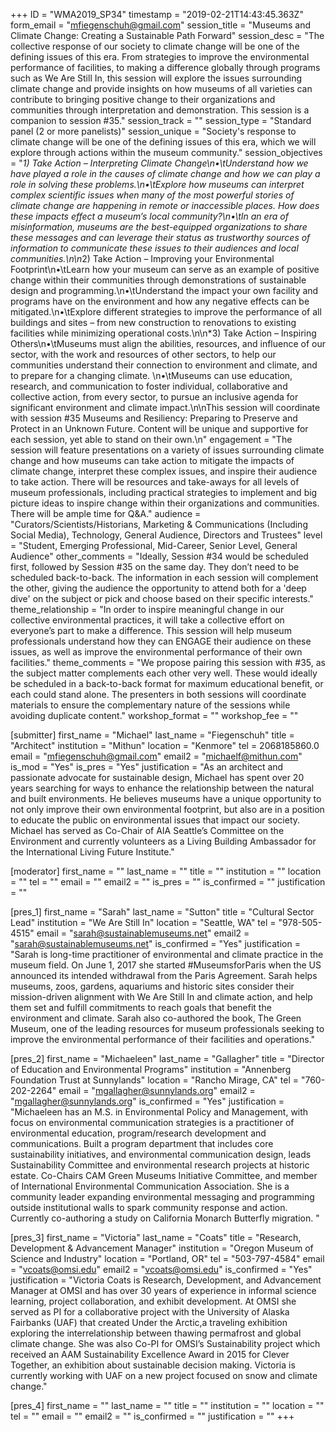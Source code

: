 +++
ID = "WMA2019_SP34"
timestamp = "2019-02-21T14:43:45.363Z"
form_email = "mfiegenschuh@gmail.com"
session_title = "Museums and Climate Change: Creating a Sustainable Path Forward"
session_desc = "The collective response of our society to climate change will be one of the defining issues of this era. From strategies to improve the environmental performance of facilities, to making a difference globally through programs such as We Are Still In, this session will explore the issues surrounding climate change and provide insights on how museums of all varieties can contribute to bringing positive change to their organizations and communities through interpretation and demonstration.  This session is a companion to session #35."
session_track = ""
session_type = "Standard panel (2 or more panelists)"
session_unique = "Society's response to climate change will be one of the defining issues of this era, which we will explore through actions within the museum community."
session_objectives = "*1) Take Action – Interpreting Climate Change\n•\tUnderstand how we have played a role in the causes of climate change and how we can play a role in solving these problems.\n•\tExplore how museums can interpret complex scientific issues when many of the most powerful stories of climate change are happening in remote or inaccessible places.  How does these impacts effect a museum’s local community?\n•\tIn an era of misinformation, museums are the best-equipped organizations to share these messages and can leverage their status as trustworthy sources of information to communicate these issues to their audiences and local communities.\n\n*2) Take Action – Improving your Environmental Footprint\n•\tLearn how your museum can serve as an example of positive change within their communities through demonstrations of sustainable design and programming.\n•\tUnderstand the impact your own facility and programs have on the environment and how any negative effects can be mitigated.\n•\tExplore different strategies to improve the performance of all buildings and sites – from new construction to renovations to existing facilities while minimizing operational costs.\n\n*3) Take Action – Inspiring Others\n•\tMuseums must align the abilities, resources, and influence of our sector, with the work and resources of other sectors, to help our communities understand their connection to environment and climate, and to prepare for a changing climate. \n•\tMuseums can use education, research, and communication to foster individual, collaborative and collective action, from every sector, to pursue an inclusive agenda for significant environment and climate impact.\n\nThis session will coordinate with session #35 Museums and Resiliency: Preparing to Preserve and Protect in an Unknown Future. Content will be unique and supportive for each session, yet able to stand on their own.\n"
engagement = "The session will feature presentations on a variety of issues surrounding climate change and how museums can take action to mitigate the impacts of climate change, interpret these complex issues, and inspire their audience to take action. There will be resources and take-aways for all levels of museum professionals, including practical strategies to implement and big picture ideas to inspire change within their organizations and communities. There will be ample time for Q&A."
audience = "Curators/Scientists/Historians, Marketing & Communications (Including Social Media), Technology, General Audience, Directors and Trustees"
level = "Student, Emerging Professional, Mid-Career, Senior Level, General Audience"
other_comments = "Ideally, Session #34 would be scheduled first, followed by Session #35 on the same day.  They don’t need to be scheduled back-to-back.  The information in each session will complement the other, giving the audience the opportunity to attend both for a 'deep dive' on the subject or pick and choose based on their specific interests."
theme_relationship = "In order to inspire meaningful change in our collective environmental practices, it will take a collective effort on everyone’s part to make a difference.  This session will help museum professionals understand how they can ENGAGE their audience on these issues, as well as improve the environmental performance of their own facilities."
theme_comments = "We propose pairing this session with #35, as the subject matter complements each other very well.  These would ideally be scheduled in a back-to-back format for maximum educational benefit, or each could stand alone.  The presenters in both sessions will coordinate materials to ensure the complementary nature of the sessions while avoiding duplicate content."
workshop_format = ""
workshop_fee = ""

[submitter]
first_name = "Michael"
last_name = "Fiegenschuh"
title = "Architect"
institution = "Mithun"
location = "Kenmore"
tel = 2068185860.0
email = "mfiegenschuh@gmail.com"
email2 = "michaelf@mithun.com"
is_mod = "Yes"
is_pres = "Yes"
justification = "As an architect and passionate advocate for sustainable design, Michael has spent over 20 years searching for ways to enhance the relationship between the natural and built environments. He believes museums have a unique opportunity to not only improve their own environmental footprint, but also are in a position to educate the public on environmental issues that impact our society. Michael has served as Co-Chair of AIA Seattle’s Committee on the Environment and currently volunteers as a Living Building Ambassador for the International Living Future Institute."

[moderator]
first_name = ""
last_name = ""
title = ""
institution = ""
location = ""
tel = ""
email = ""
email2 = ""
is_pres = ""
is_confirmed = ""
justification = ""

[pres_1]
first_name = "Sarah"
last_name = "Sutton"
title = "Cultural Sector Lead"
institution = "We Are Still In"
location = "Seattle, WA"
tel = "978-505-4515"
email = "sarah@sustainablemuseums.net"
email2 = "sarah@sustainablemuseums.net"
is_confirmed = "Yes"
justification = "Sarah is long-time practitioner of environmental and climate practice in the museum field. On June 1, 2017 she started #MuseumsforParis when the US announced its intended withdrawal from the Paris Agreement. Sarah helps museums, zoos, gardens, aquariums and historic sites consider their mission-driven alignment with We Are Still In and climate action, and help them set and fulfill commitments to reach goals that benefit the environment and climate. Sarah also co-authored the book, The Green Museum, one of the leading resources for museum professionals seeking to improve the environmental performance of their facilities and operations."

[pres_2]
first_name = "Michaeleen"
last_name = "Gallagher"
title = "Director of Education and Environmental Programs"
institution = "Annenberg Foundation Trust at Sunnylands"
location = "Rancho Mirage, CA"
tel = "760-202-2264"
email = "mgallagher@sunnylands.org"
email2 = "mgallagher@sunnylands.org"
is_confirmed = "Yes"
justification = "Michaeleen has an M.S. in Environmental Policy and Management, with focus on environmental communication strategies is a practitioner of environmental education, program/research development and communications. Built a program department that includes core sustainability initiatives, and environmental communication design, leads Sustainability Committee and environmental research projects at historic estate. Co-Chairs CAM Green Museums Initiative Committee, and member of International Environmental Communication Association. She is a community leader expanding environmental messaging and programming outside institutional walls to spark community response and action. Currently co-authoring a study on California Monarch Butterfly migration. "

[pres_3]
first_name = "Victoria"
last_name = "Coats"
title = "Research, Development & Advancement Manager"
institution = "Oregon Museum of Science and Industry"
location = "Portland, OR"
tel = "503-797-4584"
email = "vcoats@omsi.edu"
email2 = "vcoats@omsi.edu"
is_confirmed = "Yes"
justification = "Victoria Coats is Research, Development, and Advancement Manager at OMSI and has over 30 years of experience in informal science learning, project collaboration, and exhibit development. At OMSI she served as PI for a collaborative project with the University of Alaska Fairbanks (UAF) that created Under the Arctic,a traveling exhibition exploring the interrelationship between thawing permafrost and global climate change. She was also Co-PI for OMSI’s Sustainability project which received an AAM Sustainability Excellence Award in 2015 for Clever Together, an exhibition about sustainable decision making. Victoria is currently working with UAF on a new project focused on snow and climate change."

[pres_4]
first_name = ""
last_name = ""
title = ""
institution = ""
location = ""
tel = ""
email = ""
email2 = ""
is_confirmed = ""
justification = ""
+++
